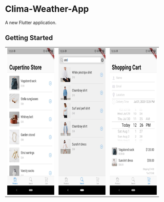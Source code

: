 # Clima-Weather-App

A new Flutter application.

## Getting Started

<table>
  <tr>
    <td><img src="screenshots/ios_screenshot_1.jpeg" width=270 height=480></td>
    <td><img src="screenshots/ios_screenshot_2.jpeg" width=270 height=480></td>
    <td><img src="screenshots/ios_screenshot_3.jpeg" width=270 height=480></td>
  </tr>
 </table>



